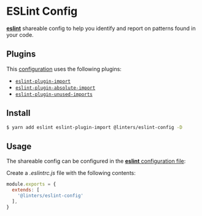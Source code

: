 # ESLint Config  

[**eslint**](https://github.com/eslint/eslint) shareable config to help you identify and report on patterns found in your code.

## Plugins

This [configuration](https://github.com/developer239/linters/blob/master/packages/eslint/eslint-config/index.js) uses the following plugins:

- [`eslint-plugin-import`](https://github.com/benmosher/eslint-plugin-import)
- [`eslint-plugin-absolute-import`](https://github.com/mcclowes/eslint-plugin-absolute-import)
- [`eslint-plugin-unused-imports`](https://github.com/sweepline/eslint-plugin-unused-imports)

## Install

```bash
$ yarn add eslint eslint-plugin-import @linters/eslint-config -D
```

## Usage

The shareable config can be configured in the [**eslint** configuration file](https://eslint.org/docs/user-guide/configuring):

Create a _.eslintrc.js_ file with the following contents:

```js
module.exports = {
  extends: [
    '@linters/eslint-config'
  ],
}
```
